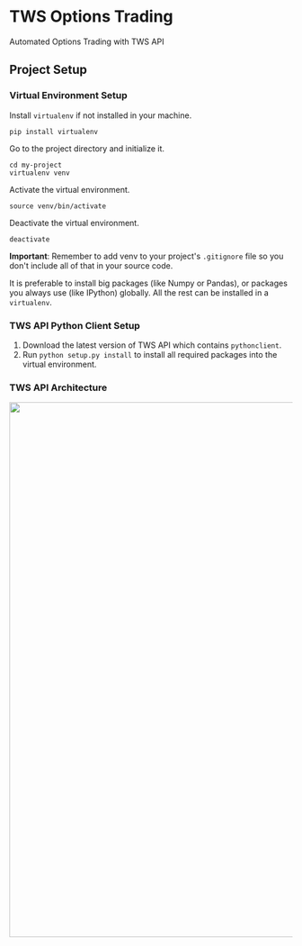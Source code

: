 # TWS Options Trading

Automated Options Trading with TWS API

## Project Setup

### Virtual Environment Setup

Install `virtualenv` if not installed in your machine.

```
pip install virtualenv
```

Go to the project directory and initialize it.

```
cd my-project
virtualenv venv
```

Activate the virtual environment.

```
source venv/bin/activate
```

Deactivate the virtual environment.

```
deactivate
```

**Important**: Remember to add venv to your project's `.gitignore` file so you don't include all of that in your source code.

It is preferable to install big packages (like Numpy or Pandas), or packages you always use (like IPython) globally. All the rest can be installed in a `virtualenv`.

### TWS API Python Client Setup

1. Download the latest version of TWS API which contains `pythonclient`.
2. Run `python setup.py install` to install all required packages into the virtual environment.

### TWS API Architecture
<div align="center">
  <img width="950" alt="" src="https://github.com/eshinhw/automated-options-trading-bot/assets/41933169/3d73c925-7471-4c03-8346-bd7e38aa618a">
</div>


